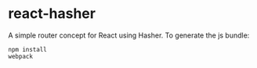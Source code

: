 # react-hasher
A simple router concept for React using Hasher.
To generate the js bundle:

```
npm install
webpack
```





